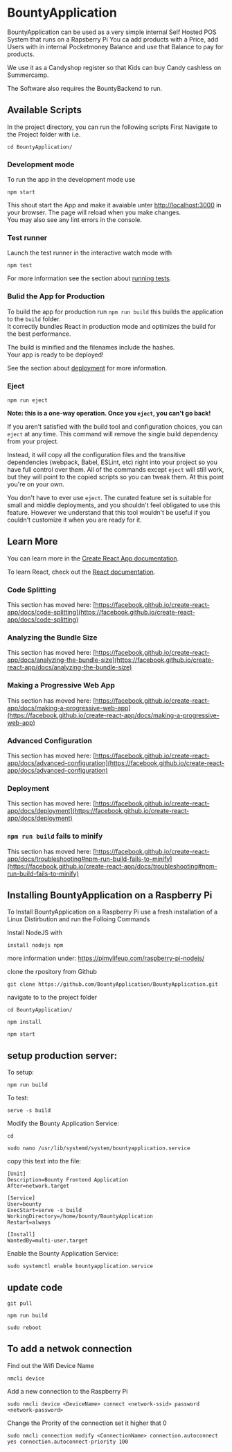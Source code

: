 # BountyApplication 
BountyApplication can be used as a very simple internal Self Hosted POS System that runs on a Rapsberry Pi 
You ca add products with a Price, add Users with in internal Pocketmoney Balance and use that Balance to pay for products.

We use it as a Candyshop register so that Kids can buy Candy cashless on Summercamp.

The Software also requires the BountyBackend to run. 

## Available Scripts

In the project directory, you can run the following scripts
First Navigate to the Project folder with i.e. 
```
cd BountyApplication/
```
### Development mode
To run the app in the development mode use 
```
npm start
```
This shout start the App and make it avaiable unter [http://localhost:3000](http://localhost:3000) in your browser. The page will reload when you make changes.\
You may also see any lint errors in the console.

### Test runner
Launch the test runner in the interactive watch mode with 

```
npm test
```
For more information see the section about [running tests](https://facebook.github.io/create-react-app/docs/running-tests).

### Bulid the App for Production 

To build the app for production run `npm run build` this builds the application to the `build` folder.\
It correctly bundles React in production mode and optimizes the build for the best performance.

The build is minified and the filenames include the hashes.\
Your app is ready to be deployed!

See the section about [deployment](https://facebook.github.io/create-react-app/docs/deployment) for more information.

### Eject
```
npm run eject
```

**Note: this is a one-way operation. Once you `eject`, you can't go back!**

If you aren't satisfied with the build tool and configuration choices, you can `eject` at any time. This command will remove the single build dependency from your project.

Instead, it will copy all the configuration files and the transitive dependencies (webpack, Babel, ESLint, etc) right into your project so you have full control over them. All of the commands except `eject` will still work, but they will point to the copied scripts so you can tweak them. At this point you're on your own.

You don't have to ever use `eject`. The curated feature set is suitable for small and middle deployments, and you shouldn't feel obligated to use this feature. However we understand that this tool wouldn't be useful if you couldn't customize it when you are ready for it.

## Learn More

You can learn more in the [Create React App documentation](https://facebook.github.io/create-react-app/docs/getting-started).

To learn React, check out the [React documentation](https://reactjs.org/).

### Code Splitting

This section has moved here: [https://facebook.github.io/create-react-app/docs/code-splitting](https://facebook.github.io/create-react-app/docs/code-splitting)

### Analyzing the Bundle Size

This section has moved here: [https://facebook.github.io/create-react-app/docs/analyzing-the-bundle-size](https://facebook.github.io/create-react-app/docs/analyzing-the-bundle-size)

### Making a Progressive Web App

This section has moved here: [https://facebook.github.io/create-react-app/docs/making-a-progressive-web-app](https://facebook.github.io/create-react-app/docs/making-a-progressive-web-app)

### Advanced Configuration

This section has moved here: [https://facebook.github.io/create-react-app/docs/advanced-configuration](https://facebook.github.io/create-react-app/docs/advanced-configuration)

### Deployment

This section has moved here: [https://facebook.github.io/create-react-app/docs/deployment](https://facebook.github.io/create-react-app/docs/deployment)

### `npm run build` fails to minify

This section has moved here: [https://facebook.github.io/create-react-app/docs/troubleshooting#npm-run-build-fails-to-minify](https://facebook.github.io/create-react-app/docs/troubleshooting#npm-run-build-fails-to-minify)


## Installing BountyApplication on a Raspberry Pi
To Install BountyApplication on a Raspberry Pi use a fresh installation of a Linux Distirbution and run the Folloing Commands

Install NodeJS with 
```
install nodejs npm
```
more information under:
https://pimylifeup.com/raspberry-pi-nodejs/

clone the rpository from Github
```
git clone https://github.com/BountyApplication/BountyApplication.git
```

navigate to to the project folder
```
cd BountyApplication/
```

```
npm install
```

```
npm start
```

## setup production server:
To setup:
```
npm run build
```
To test: 
```
serve -s build
```

Modify the Bounty Application Service:
```
cd
```

```
sudo nano /usr/lib/systemd/system/bountyapplication.service
```

copy this text into the file:

    [Unit]
    Description=Bounty Frontend Application
    After=network.target

    [Service]
    User=bounty
    ExecStart=serve -s build
    WorkingDirectory=/home/bounty/BountyApplication
    Restart=always

    [Install]
    WantedBy=multi-user.target

Enable the Bounty Application Service:
```
sudo systemctl enable bountyapplication.service
```

## update code 
```
git pull
```

```
npm run build
```

```
sudo reboot
```

## To add a netwok connection
Find out the Wifi Device Name 
```
nmcli device
```

Add a new connection to the Raspberry Pi 
```
sudo nmcli device <DeviceName> connect <network-ssid> password <network-password>
```

Change the Prority of the connection set it higher that 0
```
sudo nmcli connection modify <ConnectionName> connection.autoconnect yes connection.autoconnect-priority 100
```
